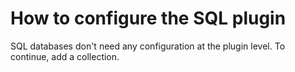 # How to configure the SQL plugin

SQL databases don't need any configuration at the plugin level. To continue, add a collection.
